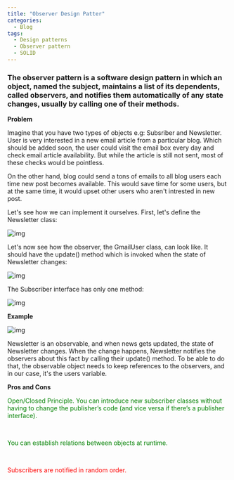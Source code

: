 ```yaml
---
title: "Observer Design Patter"
categories:
  - Blog
tags:
  - Design patterns
  - Observer pattern
  - SOLID
---
```


### The observer pattern is a software design pattern in which an object, named the subject, maintains a list of its dependents, called observers, and notifies them automatically of any state changes, usually by calling one of their methods.

**Problem**

Imagine that you have two types of objects e.g: Subsriber and Newsletter. User is very interested in a new email article from a particular blog. Which should be added soon, the user could visit the email box every day and check email article availability. But while the article is still not sent, most of these checks would be pointless.

On the other hand, blog could send a tons of emails to all blog users each time new post becomes available. This would save time for some users, but at the same time, it would upset other users who aren't intrested in new post.

Let's see how we can implement it ourselves.
First, let's define the Newsletter class:

![img]({{site.url}}/assets/blog_images/2021-08-16-observer-design-pattern/observer1.png)

Let's now see how the observer, the GmailUser class, can look like. It should have the update() method which is invoked when the state of Newsletter changes:

![img]({{site.url}}/assets/blog_images/2021-08-16-observer-design-pattern/observer2.png)

The Subscriber interface has only one method:

![img]({{site.url}}/assets/blog_images/2021-08-16-observer-design-pattern/observer3.png)

**Example**

![img]({{site.url}}/assets/blog_images/2021-08-16-observer-design-pattern/observer4.png)

Newsletter is an observable, and when news gets updated, the state of Newsletter changes. When the change happens, Newsletter notifies the observers about this fact by calling their update() method.
To be able to do that, the observable object needs to keep references to the observers, and in our case, it's the users variable.

**Pros and Cons**

<span style="color: green"> Open/Closed Principle. You can introduce new subscriber classes without having to change the publisher’s code (and vice versa if there’s a publisher interface). </span>
<p>&nbsp;</p>
<span style="color: green"> You can establish relations between objects at runtime. </span>
<p>&nbsp;</p>
<span style="color: red">  Subscribers are notified in random order. </span>





